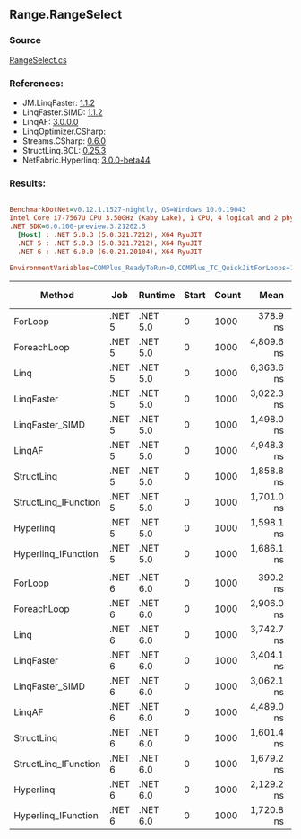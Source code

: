 ﻿## Range.RangeSelect

### Source
[RangeSelect.cs](../LinqBenchmarks/Range/RangeSelect.cs)

### References:
- JM.LinqFaster: [1.1.2](https://www.nuget.org/packages/JM.LinqFaster/1.1.2)
- LinqFaster.SIMD: [1.1.2](https://www.nuget.org/packages/LinqFaster.SIMD/1.0.3)
- LinqAF: [3.0.0.0](https://www.nuget.org/packages/LinqAF/3.0.0.0)
- LinqOptimizer.CSharp: [](https://www.nuget.org/packages/LinqOptimizer.CSharp/)
- Streams.CSharp: [0.6.0](https://www.nuget.org/packages/Streams.CSharp/0.6.0)
- StructLinq.BCL: [0.25.3](https://www.nuget.org/packages/StructLinq.BCL/0.25.3)
- NetFabric.Hyperlinq: [3.0.0-beta44](https://www.nuget.org/packages/NetFabric.Hyperlinq/3.0.0-beta44)

### Results:
``` ini

BenchmarkDotNet=v0.12.1.1527-nightly, OS=Windows 10.0.19043
Intel Core i7-7567U CPU 3.50GHz (Kaby Lake), 1 CPU, 4 logical and 2 physical cores
.NET SDK=6.0.100-preview.3.21202.5
  [Host] : .NET 5.0.3 (5.0.321.7212), X64 RyuJIT
  .NET 5 : .NET 5.0.3 (5.0.321.7212), X64 RyuJIT
  .NET 6 : .NET 6.0.0 (6.0.21.20104), X64 RyuJIT

EnvironmentVariables=COMPlus_ReadyToRun=0,COMPlus_TC_QuickJitForLoops=1,COMPlus_TieredPGO=1  

```
|               Method |    Job |  Runtime | Start | Count |       Mean |    Error |    StdDev |     Median | Ratio | RatioSD |  Gen 0 | Gen 1 | Gen 2 | Allocated |
|--------------------- |------- |--------- |------ |------ |-----------:|---------:|----------:|-----------:|------:|--------:|-------:|------:|------:|----------:|
|              ForLoop | .NET 5 | .NET 5.0 |     0 |  1000 |   378.9 ns |  4.24 ns |   3.76 ns |   377.1 ns |  1.00 |    0.00 |      - |     - |     - |         - |
|          ForeachLoop | .NET 5 | .NET 5.0 |     0 |  1000 | 4,809.6 ns | 20.06 ns |  17.79 ns | 4,813.1 ns | 12.70 |    0.14 | 0.0229 |     - |     - |      56 B |
|                 Linq | .NET 5 | .NET 5.0 |     0 |  1000 | 6,363.6 ns | 45.89 ns |  35.83 ns | 6,351.9 ns | 16.83 |    0.10 | 0.0381 |     - |     - |      88 B |
|           LinqFaster | .NET 5 | .NET 5.0 |     0 |  1000 | 3,022.3 ns | 24.79 ns |  20.70 ns | 3,022.3 ns |  7.98 |    0.09 | 3.8452 |     - |     - |   8,048 B |
|      LinqFaster_SIMD | .NET 5 | .NET 5.0 |     0 |  1000 | 1,498.0 ns | 35.83 ns | 105.64 ns | 1,442.8 ns |  4.12 |    0.23 | 3.8452 |     - |     - |   8,048 B |
|               LinqAF | .NET 5 | .NET 5.0 |     0 |  1000 | 4,948.3 ns | 23.98 ns |  21.26 ns | 4,941.6 ns | 13.06 |    0.13 |      - |     - |     - |         - |
|           StructLinq | .NET 5 | .NET 5.0 |     0 |  1000 | 1,858.8 ns |  6.38 ns |   4.98 ns | 1,857.0 ns |  4.92 |    0.05 | 0.0114 |     - |     - |      24 B |
| StructLinq_IFunction | .NET 5 | .NET 5.0 |     0 |  1000 | 1,701.0 ns | 20.52 ns |  19.20 ns | 1,707.2 ns |  4.50 |    0.08 |      - |     - |     - |         - |
|            Hyperlinq | .NET 5 | .NET 5.0 |     0 |  1000 | 1,598.1 ns |  8.74 ns |   8.18 ns | 1,595.7 ns |  4.22 |    0.03 |      - |     - |     - |         - |
|  Hyperlinq_IFunction | .NET 5 | .NET 5.0 |     0 |  1000 | 1,686.1 ns |  1.65 ns |   1.38 ns | 1,686.6 ns |  4.45 |    0.05 |      - |     - |     - |         - |
|                      |        |          |       |       |            |          |           |            |       |         |        |       |       |           |
|              ForLoop | .NET 6 | .NET 6.0 |     0 |  1000 |   390.2 ns |  1.34 ns |   1.25 ns |   390.4 ns |  1.00 |    0.00 |      - |     - |     - |         - |
|          ForeachLoop | .NET 6 | .NET 6.0 |     0 |  1000 | 2,906.0 ns | 13.69 ns |  11.44 ns | 2,907.2 ns |  7.45 |    0.02 | 0.0267 |     - |     - |      56 B |
|                 Linq | .NET 6 | .NET 6.0 |     0 |  1000 | 3,742.7 ns | 34.99 ns |  29.22 ns | 3,738.4 ns |  9.59 |    0.09 | 0.0420 |     - |     - |      88 B |
|           LinqFaster | .NET 6 | .NET 6.0 |     0 |  1000 | 3,404.1 ns | 23.01 ns |  20.39 ns | 3,406.1 ns |  8.72 |    0.06 | 3.8452 |     - |     - |   8,048 B |
|      LinqFaster_SIMD | .NET 6 | .NET 6.0 |     0 |  1000 | 3,062.1 ns | 33.74 ns |  29.91 ns | 3,048.6 ns |  7.85 |    0.07 | 3.8452 |     - |     - |   8,048 B |
|               LinqAF | .NET 6 | .NET 6.0 |     0 |  1000 | 4,489.0 ns | 31.44 ns |  26.25 ns | 4,484.8 ns | 11.51 |    0.09 |      - |     - |     - |         - |
|           StructLinq | .NET 6 | .NET 6.0 |     0 |  1000 | 1,601.4 ns |  8.54 ns |   7.57 ns | 1,601.0 ns |  4.10 |    0.02 | 0.0114 |     - |     - |      24 B |
| StructLinq_IFunction | .NET 6 | .NET 6.0 |     0 |  1000 | 1,679.2 ns |  3.35 ns |   2.97 ns | 1,679.6 ns |  4.30 |    0.02 |      - |     - |     - |         - |
|            Hyperlinq | .NET 6 | .NET 6.0 |     0 |  1000 | 2,129.2 ns |  8.06 ns |   7.54 ns | 2,130.0 ns |  5.46 |    0.02 |      - |     - |     - |         - |
|  Hyperlinq_IFunction | .NET 6 | .NET 6.0 |     0 |  1000 | 1,720.8 ns | 10.02 ns |   9.37 ns | 1,723.9 ns |  4.41 |    0.03 |      - |     - |     - |         - |
